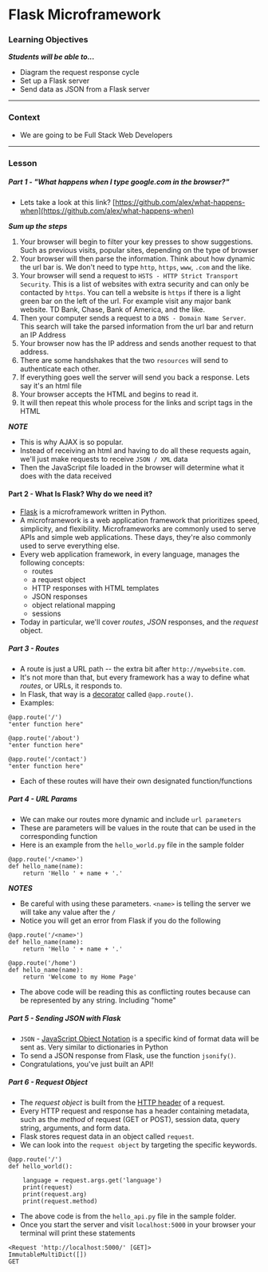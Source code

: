 # Flask Microframework

### Learning Objectives
***Students will be able to...***

* Diagram the request response cycle
* Set up a Flask server
* Send data as JSON from a Flask server

---
### Context

* We are going to be Full Stack Web Developers

---

### Lesson

##### Part 1 - "What happens when I type google.com in the browser?"

* Lets take a look at this link? [https://github.com/alex/what-happens-when](https://github.com/alex/what-happens-when)

***Sum up the steps***

1. Your browser will begin to filter your key presses to show suggestions. Such as previous visits, popular sites, depending on the type of browser
2. Your browser will then parse the information. Think about how dynamic the url bar is. We don't need to type `http`, `https`, `www`, `.com` and the like.
3. Your browser will send a request to `HSTS - HTTP Strict Transport Security`. This is a list of websites with extra security and can only be contacted by `https`. You can tell a website is `https` if there is a light green bar on the left of the url. For example visit any major bank website. TD Bank, Chase, Bank of America, and the like.  
4. Then your computer sends a request to a `DNS - Domain Name Server`. This search will take the parsed information from the url bar and return an IP Address
5. Your browser now has the IP address and sends another request to that address. 
6. There are some handshakes that the two `resources` will send to authenticate each other. 
7. If everything goes well the server will send you back a response. Lets say it's an html file
8. Your browser accepts the HTML and begins to read it. 
9. It will then repeat this whole process for the links and script tags in the HTML

***NOTE***

* This is why AJAX is so popular. 
* Instead of receiving an html and having to do all these requests again, we'll just make requests to receive `JSON / XML` data
* Then the JavaScript file loaded in the browser will determine what it does with the data received

#### Part 2 - What Is Flask? Why do we need it?

* [Flask](http://flask.pocoo.org/) is a microframework written in Python.
* A microframework is a web application framework that prioritizes
speed, simplicity, and flexibility. Microframeworks are commonly used
to serve APIs and simple web applications. These days, they're also
commonly used to serve everything else.
* Every web application framework, in every language, manages the
following concepts:
	* routes
	* a request object
	* HTTP responses with HTML templates
	* JSON responses
	* object relational mapping
	* sessions
* Today in particular, we'll cover *routes*, *JSON* responses, and the
*request* object.

##### Part 3 - Routes

* A route is just a URL path -- the extra bit after `http://mywebsite.com`.
* It's not more than that, but every framework has a way to define what *routes*, or URLs, it responds to.
* In Flask, that way is a [decorator](http://python-3-patterns-idioms-test.readthedocs.io/en/latest/PythonDecorators.html)
called `@app.route()`.
* Examples:

```
@app.route('/')
"enter function here"

@app.route('/about')
"enter function here"

@app.route('/contact')
"enter function here"
```
* Each of these routes will have their own designated function/functions

##### Part 4 - URL Params

* We can make our routes more dynamic and include `url parameters`
* These are parameters will be values in the route that can be used in the corresponding function
* Here is an example from the `hello_world.py` file in the sample folder

```
@app.route('/<name>')
def hello_name(name):
    return 'Hello ' + name + '.'
```

***NOTES***

* Be careful with using these parameters. `<name>` is telling the server we will take any value after the `/`
* Notice you will get an error from Flask if you do the following

```
@app.route('/<name>')
def hello_name(name):
    return 'Hello ' + name + '.'
    
@app.route('/home')
def hello_name(name):
    return 'Welcome to my Home Page'
```
* The above code will be reading this as conflicting routes because <name> can be represented by any string. Including "home"


##### Part 5 - Sending JSON with Flask

* `JSON` - [JavaScript Object Notation](https://tools.ietf.org/html/rfc7159) is a specific kind of format data will be sent as. Very similar to dictionaries in Python
* To send a JSON response from Flask, use the function `jsonify()`.
* Congratulations, you've just built an API!

##### Part 6 - Request Object

* The *request object* is built from the [HTTP header](https://tools.ietf.org/html/rfc7230) of a request. 
* Every HTTP request and response has a header containing metadata, such as the
*method* of request (GET or POST), session data, query string, arguments, and form data.
* Flask stores request data in an object called `request`.
* We can look into the `request object` by targeting the specific keywords.

```
@app.route('/')
def hello_world():

    language = request.args.get('language')
    print(request)
    print(request.arg)
    print(request.method) 
```
* The above code is from the `hello_api.py` file in the sample folder. 
* Once you start the server and visit `localhost:5000` in your browser your terminal will print these statements

```
<Request 'http://localhost:5000/' [GET]>
ImmutableMultiDict([])
GET
```